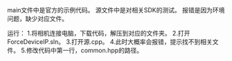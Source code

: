 main文件中是官方的示例代码。
源文件中是对相关SDK的测试。
报错是因为环境问题，缺少对应文件。

运行：
1.将相机连接电脑，下载代码，解压到对应的文件夹。
2.打开ForceDeviceIP.sln。
3.打开源.cpp。
4.此时大概率会报错，提示找不到相关文件。
5.修改代码中第一行，common.hpp的路径。

